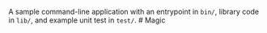 A sample command-line application with an entrypoint in `bin/`, library code
in `lib/`, and example unit test in `test/`.
#   M a g i c  
 